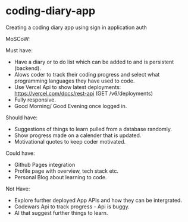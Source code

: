 # coding-diary-app

Creating a coding diary app using sign in application auth

MoSCoW:

Must have: 

- Have a diary or to do list which can be added to and is persistent (backend).
- Alows coder to track their coding progress and select what programming languages they have used to code.
- Use Vercel Api to show latest deployments: https://vercel.com/docs/rest-api (GET /v6/deployments)
- Fully responsive.
- Good Morning/ Good Evening once logged in.

Should have: 

- Suggestions of things to learn pulled from a database randomly.
- Show progress made on a calender that is updated.
- Motivational quotes to keep coder motivated.

 
Could have: 

- Github Pages integration
- Profile page with overview, tech stack etc.
- Personal Blog about learning to code.

Not Have: 

- Explore further deployed App APIs and how they can be intergrated. 
- Codewars Api to track progress - Api is buggy.
- AI that suggest further things to learn.


